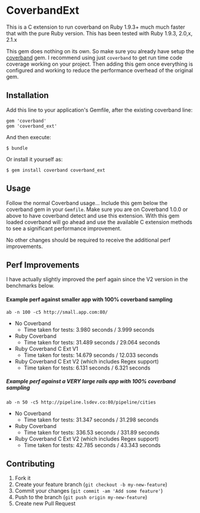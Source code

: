 # CoverbandExt

This is a C extension to run coverband on Ruby 1.9.3+ much much faster that with the pure Ruby version. This has been tested with Ruby 1.9.3, 2.0,x, 2.1.x

This gem does nothing on its own. So make sure you already have setup the [coverband](https://github.com/danmayer/coverband) gem. I recommend using just `coverband` to get run time code coverage working on your project. Then adding this gem once everything is configured and working to reduce the performance overhead of the original gem.

## Installation

Add this line to your application's Gemfile, after the existing coverband line:

    gem 'coverband'
    gem 'coverband_ext'

And then execute:

    $ bundle

Or install it yourself as:

    $ gem install coverband coverband_ext

## Usage

Follow the normal Coverband usage... Include this gem below the coverband gem in your `Gemfile`. Make sure you are on Coverband 1.0.0 or above to have coverband detect and use this extension. With this gem loaded coverband will go ahead and use the available C extension methods to see a significant performance improvement.

No other changes should be required to receive the additional perf improvements.

## Perf Improvements

I have actually slightly improved the perf again since the V2 version in the benchmarks below. 

#### Example perf against smaller app with 100% coverband sampling

`ab -n 100 -c5 http://small.app.com:80/`

* No Coverband
  * Time taken for tests:   3.980 seconds /  3.999 seconds
* Ruby Coverband
  * Time taken for tests:   31.489 seconds / 29.064 seconds
* Ruby Coverband C Ext V1
  * Time taken for tests:   14.679 seconds / 12.033 seconds
* Ruby Coverband C Ext V2 (which includes Regex support)
  * Time taken for tests:   6.131 seconds / 6.321 seconds

##### Example perf against a VERY large rails app with 100% coverband sampling

`ab -n 50 -c5 http://pipeline.lsdev.co:80/pipeline/cities`

* No Coverband
  * Time taken for tests:   31.347 seconds / 31.298 seconds
* Ruby Coverband
  * Time taken for tests:   336.53 seconds / 331.89 seconds
* Ruby Coverband C Ext V2 (which includes Regex support)
  * Time taken for tests:   42.785 seconds / 43.343 seconds

## Contributing

1. Fork it
2. Create your feature branch (`git checkout -b my-new-feature`)
3. Commit your changes (`git commit -am 'Add some feature'`)
4. Push to the branch (`git push origin my-new-feature`)
5. Create new Pull Request
